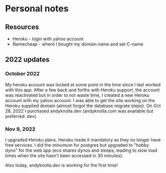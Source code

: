 # Personal notes
## Resources
* Heroku - login with yahoo account
* Namecheap - where I bought my domain name and set C-name

## 2022 updates
### October 2022
My heroku account was locked at some point in the time since I last worked with this app. After a few back and forths with Heroku support, the account was reactivated but in order to not waste time, I created a new Heroku account with my yahoo account. I was able to get the site working on the Heroku supplied domain (almost forgot the database migrate steps). On Oct 28, 2022 I purchased andyknolla.dev (andyknolla.com was available but preferred .dev).

### Nov 9, 2022
I upgraded Heroku plans. Heroku made it mandatory as they no longer have free services. I did the minumum for postgres but upgraded to "hobby dyno" for the web app (eco shares dynos and sleeps, leading to slow load times when the site hasn't been accessed in 30 minutes). 

Also today, andyknolla.dev is working for the first time! 